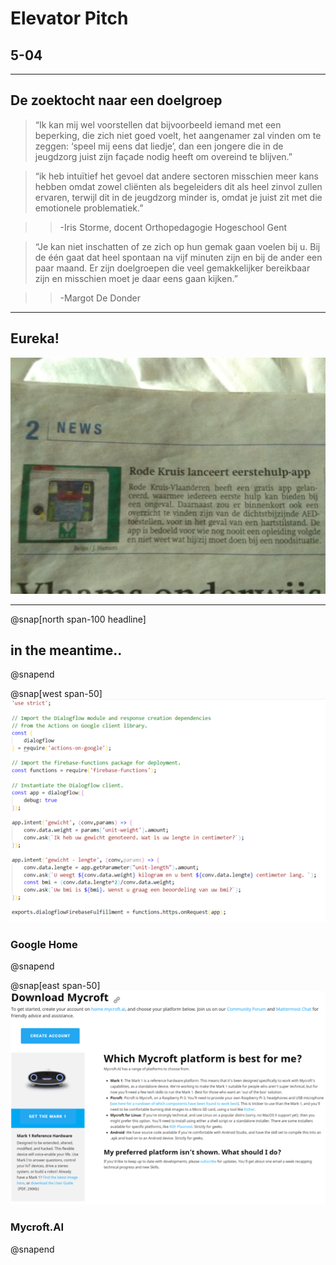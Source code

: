 # Elevator Pitch
## 5-04

---

## De zoektocht naar een doelgroep

> “Ik kan mij wel voorstellen dat bijvoorbeeld iemand met een beperking, die zich niet goed voelt, het aangenamer zal vinden om te zeggen: ‘speel mij eens dat liedje’, dan een jongere die in de jeugdzorg juist zijn façade nodig heeft om overeind te blijven.”

> “ik heb intuïtief het gevoel dat andere sectoren misschien meer kans hebben omdat zowel cliënten als begeleiders dit als heel zinvol zullen ervaren, terwijl dit in de jeugdzorg minder is, omdat je juist zit met die emotionele problematiek.”

> > -Iris Storme, docent Orthopedagogie Hogeschool Gent

> “Je kan niet inschatten of ze zich op hun gemak gaan voelen bij u. Bij de één gaat dat heel spontaan na vijf minuten zijn en bij de ander een paar maand. Er zijn doelgroepen die veel gemakkelijker bereikbaar zijn en misschien moet je daar eens gaan kijken.”

> > -Margot De Donder

---

## Eureka!
![](documenten/img/artikelRodeKruisApp.jpg)

---
@snap[north span-100 headline]
## in the meantime..
@snapend

@snap[west span-50]
![](documenten/img/GoogleActionCode.png)

### Google Home

@snapend

@snap[east span-50]
![](documenten/img/MyCroftAIScreen.png)

### Mycroft.AI
@snapend
